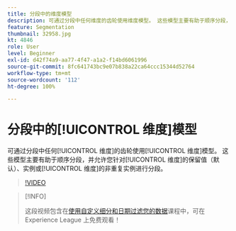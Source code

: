 ```yaml
---
title: 分段中的维度模型
description: 可通过分段中任何维度的齿轮使用维度模型。 这些模型主要有助于顺序分段，并允许您针对维度的保留值（默认）、实例或维度的非重复实例进行分段。
feature: Segmentation
thumbnail: 32958.jpg
kt: 4846
role: User
level: Beginner
exl-id: d42f74a9-aa77-4f47-a1a2-f14bd6061996
source-git-commit: 8fc641743bc9e07b838a22ca64ccc15344d52764
workflow-type: tm+mt
source-wordcount: '112'
ht-degree: 100%

---
```


# 分段中的[!UICONTROL 维度]模型

可通过分段中任何[!UICONTROL 维度]的齿轮使用[!UICONTROL 维度]模型。 这些模型主要有助于顺序分段，并允许您针对[!UICONTROL 维度]的保留值（默认）、实例或[!UICONTROL 维度]的非重复实例进行分段。

>[!VIDEO](https://video.tv.adobe.com/v/32958/?quality=12&learn=on)

>[!INFO]
>
> 这段视频包含在[使用自定义细分和日期过滤您的数据](https://experienceleague.adobe.com/?recommended=Analytics-U-1-2021.1.filterdata)课程中，可在 Experience League 上免费观看！
